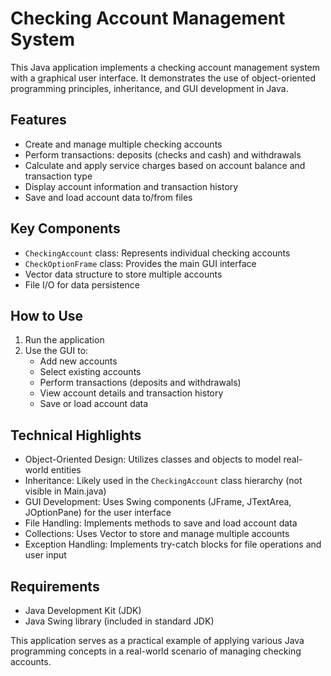 # Checking Account Management System

This Java application implements a checking account management system with a graphical user interface. It demonstrates the use of object-oriented programming principles, inheritance, and GUI development in Java.

## Features

- Create and manage multiple checking accounts
- Perform transactions: deposits (checks and cash) and withdrawals
- Calculate and apply service charges based on account balance and transaction type
- Display account information and transaction history
- Save and load account data to/from files

## Key Components

- `CheckingAccount` class: Represents individual checking accounts
- `CheckOptionFrame` class: Provides the main GUI interface
- Vector data structure to store multiple accounts
- File I/O for data persistence

## How to Use

1. Run the application
2. Use the GUI to:
   - Add new accounts
   - Select existing accounts
   - Perform transactions (deposits and withdrawals)
   - View account details and transaction history
   - Save or load account data

## Technical Highlights

- Object-Oriented Design: Utilizes classes and objects to model real-world entities
- Inheritance: Likely used in the `CheckingAccount` class hierarchy (not visible in Main.java)
- GUI Development: Uses Swing components (JFrame, JTextArea, JOptionPane) for the user interface
- File Handling: Implements methods to save and load account data
- Collections: Uses Vector to store and manage multiple accounts
- Exception Handling: Implements try-catch blocks for file operations and user input

## Requirements

- Java Development Kit (JDK)
- Java Swing library (included in standard JDK)

This application serves as a practical example of applying various Java programming concepts in a real-world scenario of managing checking accounts.
